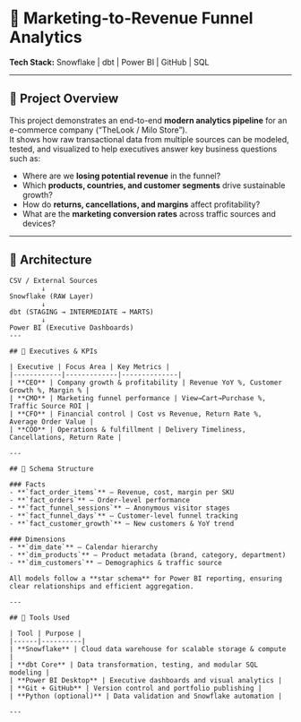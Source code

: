 # 🚀 Marketing-to-Revenue Funnel Analytics  
**Tech Stack:** Snowflake | dbt | Power BI | GitHub | SQL  

---

## 🧭 Project Overview
This project demonstrates an end-to-end **modern analytics pipeline** for an e-commerce company (“TheLook / Milo Store”).  
It shows how raw transactional data from multiple sources can be modeled, tested, and visualized to help executives answer key business questions such as:

- Where are we **losing potential revenue** in the funnel?  
- Which **products, countries, and customer segments** drive sustainable growth?  
- How do **returns, cancellations, and margins** affect profitability?  
- What are the **marketing conversion rates** across traffic sources and devices?

---

## 🧱 Architecture
```text
CSV / External Sources
        ↓
Snowflake (RAW Layer)
        ↓
dbt (STAGING → INTERMEDIATE → MARTS)
        ↓
Power BI (Executive Dashboards)
---

## 🎯 Executives & KPIs

| Executive | Focus Area | Key Metrics |
|------------|-------------|--------------|
| **CEO** | Company growth & profitability | Revenue YoY %, Customer Growth %, Margin % |
| **CMO** | Marketing funnel performance | View→Cart→Purchase %, Traffic Source ROI |
| **CFO** | Financial control | Cost vs Revenue, Return Rate %, Average Order Value |
| **COO** | Operations & fulfillment | Delivery Timeliness, Cancellations, Return Rate |

---

## 🧩 Schema Structure

### Facts
- **`fact_order_items`** – Revenue, cost, margin per SKU  
- **`fact_orders`** – Order-level performance  
- **`fact_funnel_sessions`** – Anonymous visitor stages  
- **`fact_funnel_days`** – Customer-level funnel tracking  
- **`fact_customer_growth`** – New customers & YoY trend  

### Dimensions
- **`dim_date`** – Calendar hierarchy  
- **`dim_products`** – Product metadata (brand, category, department)  
- **`dim_customers`** – Demographics & traffic source  

All models follow a **star schema** for Power BI reporting, ensuring clear relationships and efficient aggregation.

---

## 🧰 Tools Used

| Tool | Purpose |
|------|----------|
| **Snowflake** | Cloud data warehouse for scalable storage & compute |
| **dbt Core** | Data transformation, testing, and modular SQL modeling |
| **Power BI Desktop** | Executive dashboards and visual analytics |
| **Git + GitHub** | Version control and portfolio publishing |
| **Python (optional)** | Data validation and Snowflake automation |

---

